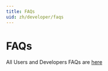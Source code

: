 ```yaml
---
title: FAQs
uid: zh/developer/faqs
---
```


# FAQs

All Users and Developers FAQs are [here](xref:en/user-guide/installing/faq)
